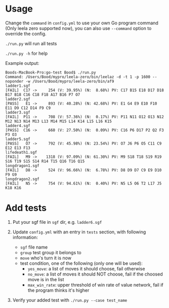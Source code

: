 Usage
=====

Change the `command` in `config.yml` to use your own Go program command (Only leela zero supported now), you can also use `--command` option to override the config.

`./run.py` will run all tests

`./run.py -h` for help

Example output:

```
Boods-MacBook-Pro:go-test Bood$ ./run.py
Command: /Users/Bood/mypro/leela-zero/bin/leelaz -d -t 1 -p 1600 --noponder -w /Users/Bood/mypro/leela-zero/bin/af9
ladder1.sgf
[FAIL]  C17 ->     254 (V: 39.95%) (N:  8.68%) PV: C17 B15 E18 D17 D18 B17 B18 C16 C18 F18 A17 B16 P7 O7
ladder2.sgf
[PASS]   E1 ->     893 (V: 40.28%) (N: 42.68%) PV: E1 G4 E9 E10 F10 E11 D9 C12 D14 F9 C9
ladder3.sgf
[FAIL]  P11 ->     708 (V: 57.36%) (N:  0.17%) PV: P11 N11 O12 O13 N12 M12 N13 N14 M13 L13 M14 M15 L14 K14 L15 L16 K15
ladder4.sgf
[PASS]  C16 ->     660 (V: 27.50%) (N:  0.09%) PV: C16 P6 D17 P2 Q2 F3 P3 O3
ladder5.sgf
[PASS]   O7 ->     792 (V: 45.98%) (N: 23.54%) PV: O7 J6 P6 O5 C11 C9 E12 E13 F13
lifedeath1.sgf
[FAIL]   M9 ->    1318 (V: 97.09%) (N: 61.30%) PV: M9 S18 T18 S19 R19 S16 T19 S15 S14 R14 T15 Q16 T16 Q15
longdragon1.sgf
[FAIL]   D8 ->     524 (V: 96.66%) (N:  6.78%) PV: D8 D9 D7 C9 E9 D10 F9 G9
longdragon2.sgf
[FAIL]   N5 ->     754 (V: 94.61%) (N:  0.40%) PV: N5 L5 O6 T2 L17 J5 K18 K16
```


Add tests
=========

1. Put your sgf file in `sgf` dir, e.g. `ladder6.sgf`

2. Update `config.yml` with an entry in `tests` section, with following information:
   * `sgf` file name
   * `group` test group it belongs to
   * `move` who's turn it is now
   * test condition, one of the following (only one will be used):
     - `yes_move`: a list of moves it should choose, fail otherwise 
     - `no_move`: a list of moves it should NOT choose, fail if the choosed move is in the list
     - `max_win_rate`: upper threshold of win rate of value network, fail if the program thinks it's higher

3. Verify your added test with `./run.py --case test_name`
